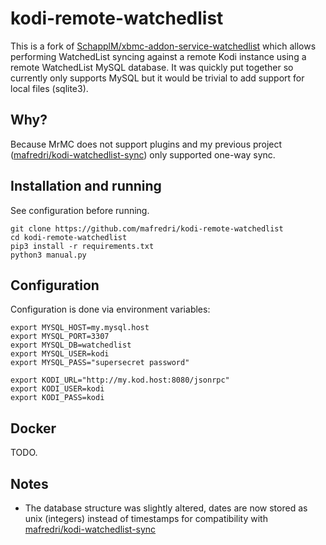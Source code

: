 # kodi-remote-watchedlist

This is a fork of [SchapplM/xbmc-addon-service-watchedlist](https://github.com/SchapplM/xbmc-addon-service-watchedlist) which allows performing WatchedList syncing against a remote Kodi instance using a remote WatchedList MySQL database. It was quickly put together so currently only supports MySQL but it would be trivial to add support for local files (sqlite3).

## Why?

Because MrMC does not support plugins and my previous project ([mafredri/kodi-watchedlist-sync](https://github.com/mafredri/kodi-watchedlist-sync)) only supported one-way sync.

## Installation and running

See configuration before running.

```
git clone https://github.com/mafredri/kodi-remote-watchedlist
cd kodi-remote-watchedlist
pip3 install -r requirements.txt
python3 manual.py
```

## Configuration

Configuration is done via environment variables:

```
export MYSQL_HOST=my.mysql.host
export MYSQL_PORT=3307
export MYSQL_DB=watchedlist
export MYSQL_USER=kodi
export MYSQL_PASS="supersecret password"

export KODI_URL="http://my.kod.host:8080/jsonrpc"
export KODI_USER=kodi
export KODI_PASS=kodi
```

## Docker

TODO.

## Notes

- The database structure was slightly altered, dates are now stored as unix (integers) instead of timestamps for compatibility with [mafredri/kodi-watchedlist-sync](https://github.com/mafredri/kodi-watchedlist-sync)
